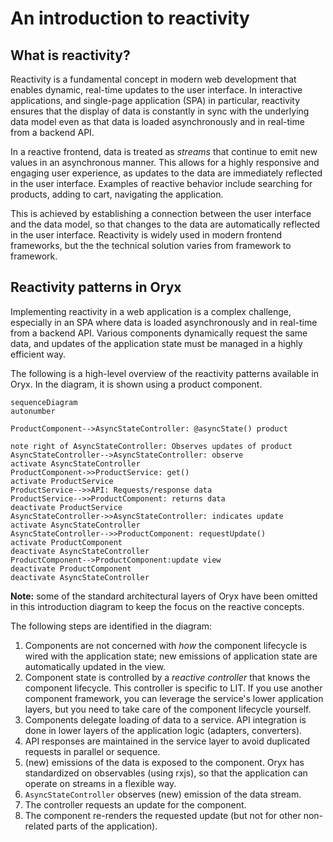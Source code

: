 # An introduction to reactivity

## What is reactivity?

Reactivity is a fundamental concept in modern web development that enables dynamic, real-time updates to the user interface. In interactive applications, and single-page application (SPA) in particular, reactivity ensures that the display of data is constantly in sync with the underlying data model even as that data is loaded asynchronously and in real-time from a backend API.

In a reactive frontend, data is treated as _streams_ that continue to emit new values in an asynchronous manner. This allows for a highly responsive and engaging user experience, as updates to the data are immediately reflected in the user interface. Examples of reactive behavior include searching for products, adding to cart, navigating the application.

This is achieved by establishing a connection between the user interface and the data model, so that changes to the data are automatically reflected in the user interface. Reactivity is widely used in modern frontend frameworks, but the the technical solution varies from framework to framework.

## Reactivity patterns in Oryx

Implementing reactivity in a web application is a complex challenge, especially in an SPA where data is loaded asynchronously and in real-time from a backend API. Various components dynamically request the same data, and updates of the application state must be managed in a highly efficient way.

The following is a high-level overview of the reactivity patterns available in Oryx. In the diagram, it is shown using a product component.

```mermaid
sequenceDiagram
autonumber

ProductComponent-->AsyncStateController: @asyncState() product

note right of AsyncStateController: Observes updates of product
AsyncStateController-->AsyncStateController: observe
activate AsyncStateController
ProductComponent->>ProductService: get()
activate ProductService
ProductService-->>API: Requests/response data
ProductService-->>ProductComponent: returns data
deactivate ProductService
AsyncStateController->>AsyncStateController: indicates update
activate AsyncStateController
AsyncStateController-->>ProductComponent: requestUpdate()
activate ProductComponent
deactivate AsyncStateController
ProductComponent-->ProductComponent:update view
deactivate ProductComponent
deactivate AsyncStateController
```

**Note:** some of the standard architectural layers of Oryx have been omitted in this introduction diagram to keep the focus on the reactive concepts.

The following steps are identified in the diagram:

1. Components are not concerned with _how_ the component lifecycle is wired with the application state; new emissions of application state are automatically updated in the view.
2. Component state is controlled by a _reactive controller_ that knows the component lifecycle. This controller is specific to LIT. If you use another component framework, you can leverage the service's lower application layers, but you need to take care of the component lifecycle yourself.
3. Components delegate loading of data to a service. API integration is done in lower layers of the application logic (adapters, converters).
4. API responses are maintained in the service layer to avoid duplicated requests in parallel or sequence.
5. (new) emissions of the data is exposed to the component. Oryx has standardized on observables (using rxjs), so that the application can operate on streams in a flexible way.
6. `AsyncStateController` observes (new) emission of the data stream.
7. The controller requests an update for the component.
8. The component re-renders the requested update (but not for other non-related parts of the application).
